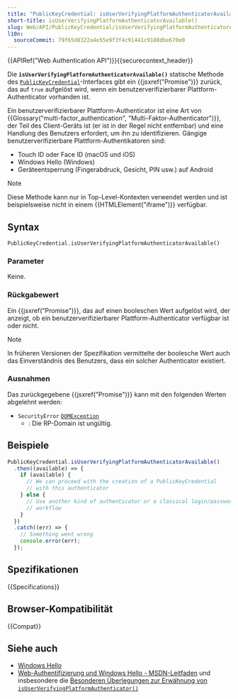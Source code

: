 ```yaml
---
title: "PublicKeyCredential: isUserVerifyingPlatformAuthenticatorAvailable() statische Methode"
short-title: isUserVerifyingPlatformAuthenticatorAvailable()
slug: Web/API/PublicKeyCredential/isUserVerifyingPlatformAuthenticatorAvailable_static
l10n:
  sourceCommit: 79f65d8322a4e55e9f3f4c91441c9188dbe670e0
---
```


{{APIRef("Web Authentication API")}}{{securecontext_header}}

Die **`isUserVerifyingPlatformAuthenticatorAvailable()`** statische Methode des [`PublicKeyCredential`](/de/docs/Web/API/PublicKeyCredential)-Interfaces gibt ein {{jsxref("Promise")}} zurück, das auf `true` aufgelöst wird, wenn ein benutzerverifizierbarer Plattform-Authenticator vorhanden ist.

Ein benutzerverifizierbarer Plattform-Authenticator ist eine Art von {{Glossary("multi-factor_authentication", "Multi-Faktor-Authenticator")}}, der Teil des Client-Geräts ist (er ist in der Regel nicht entfernbar) und eine Handlung des Benutzers erfordert, um ihn zu identifizieren. Gängige benutzerverifizierbare Plattform-Authentikatoren sind:

- Touch ID oder Face ID (macOS und iOS)
- Windows Hello (Windows)
- Geräteentsperrung (Fingerabdruck, Gesicht, PIN usw.) auf Android

> [!NOTE]
> Diese Methode kann nur in Top-Level-Kontexten verwendet werden und ist beispielsweise nicht in einem {{HTMLElement("iframe")}} verfügbar.

## Syntax

```js-nolint
PublicKeyCredential.isUserVerifyingPlatformAuthenticatorAvailable()
```

### Parameter

Keine.

### Rückgabewert

Ein {{jsxref("Promise")}}, das auf einen booleschen Wert aufgelöst wird, der anzeigt, ob ein benutzerverifizierbarer Plattform-Authenticator verfügbar ist oder nicht.

> [!NOTE]
> In früheren Versionen der Spezifikation vermittelte der boolesche Wert auch das Einverständnis des Benutzers, dass ein solcher Authenticator existiert.

### Ausnahmen

Das zurückgegebene {{jsxref("Promise")}} kann mit den folgenden Werten abgelehnt werden:

- `SecurityError` [`DOMException`](/de/docs/Web/API/DOMException)
  - : Die RP-Domain ist ungültig.

## Beispiele

```js
PublicKeyCredential.isUserVerifyingPlatformAuthenticatorAvailable()
  .then((available) => {
    if (available) {
      // We can proceed with the creation of a PublicKeyCredential
      // with this authenticator
    } else {
      // Use another kind of authenticator or a classical login/password
      // workflow
    }
  })
  .catch((err) => {
    // Something went wrong
    console.error(err);
  });
```

## Spezifikationen

{{Specifications}}

## Browser-Kompatibilität

{{Compat}}

## Siehe auch

- [Windows Hello](https://learn.microsoft.com/en-us/windows-hardware/design/device-experiences/windows-hello)
- [Web-Authentifizierung und Windows Hello - MSDN-Leitfaden](https://learn.microsoft.com/en-us/archive/microsoft-edge/legacy/developer/) und insbesondere die [Besonderen Überlegungen zur Erwähnung von `isUserVerifyingPlatformAuthenticator()`](https://learn.microsoft.com/en-us/archive/microsoft-edge/legacy/developer/#special-considerations-for-windows-hello)
